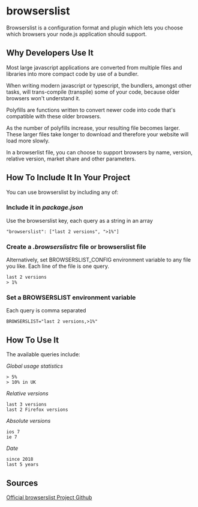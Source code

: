# browserslist #

Browserslist is a configuration format and plugin which lets you choose which browsers your node.js application should support.

## Why Developers Use It ##

Most large javascript applications are converted from multiple files and libraries into more compact code by use of a bundler.

When writing modern javascript or typescript, the bundlers, amongst other tasks, will trans-compile (transpile) some of your code,
because older browsers won't understand it.
 
Polyfills are functions written to convert newer code into code that's
compatible with these older browsers.

As the number of polyfills increase, your resulting file becomes larger. These larger files take longer to download
and therefore your website will load more slowly.

In a browserlist file, you can choose to support browsers by name, version, relative version, market share and other parameters.

## How To Include It In Your Project

You can use browserslist by including any of:

### Include it in *package.json* ### 
Use the browserslist key, each query as a string in an array 

    "browserslist": ["last 2 versions", ">1%"]
    
    
### Create a *.browserslistrc* file or **browserslist** file ####
Alternatively, set BROWSERSLIST_CONFIG environment variable to any file you like. Each line of the file is one query.

    last 2 versions
    > 1%

### Set a **BROWSERSLIST** environment variable ###
Each query is comma separated

    BROWSERSLIST="last 2 versions,>1%"

## How To Use It

The available queries include:

*Global usage statistics*

    > 5%
    > 10% in UK

*Relative versions*

    last 3 versions
    last 2 Firefox versions
    
*Absolute versions*

    ios 7
    ie 7
    
*Date*

    since 2018
    last 5 years

## Sources ##
[Official browserslist Project Github](https://github.com/browserslist/browserslist)